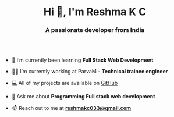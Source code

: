 <h1 align="center">Hi 👋, I'm Reshma K C</h1>
<h3 align="center">A passionate developer from India </h3>

<br>
<br>

- 🌱 I’m currently been learning **Full Stack Web Development**

- 👨‍💻 I’m currently working at ParvaM - **Technical trainee engineer**
  
- 💻 All of my projects are available on [GitHub](https://github.com/Nithingowda16)

- 💬 Ask me about **Programming Full stack web development**

- 📫 Reach out to me at **reshmakc033@gmail.com**


